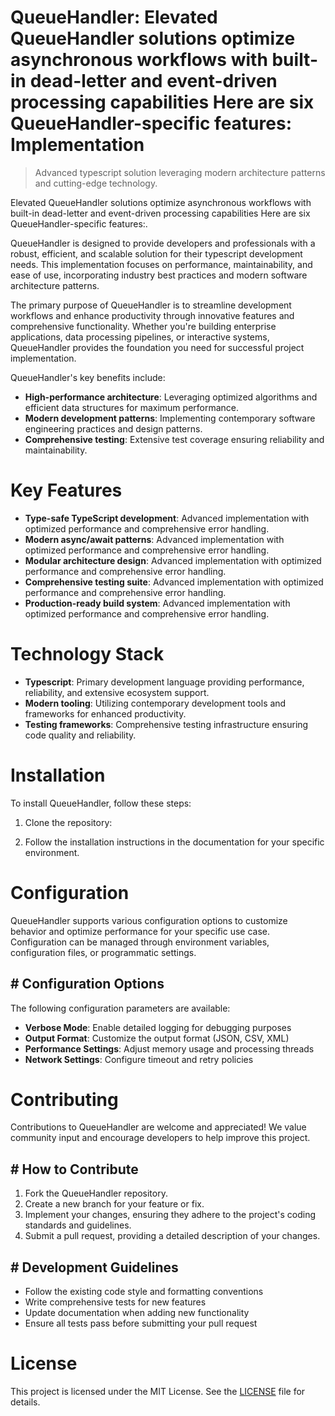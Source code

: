 <!-- fallback_QueueHandler_20251008124250_37468 -->

# QueueHandler: Elevated QueueHandler solutions optimize asynchronous workflows with built-in dead-letter and event-driven processing capabilities Here are six QueueHandler-specific features: Implementation
> Advanced typescript solution leveraging modern architecture patterns and cutting-edge technology.

Elevated QueueHandler solutions optimize asynchronous workflows with built-in dead-letter and event-driven processing capabilities Here are six QueueHandler-specific features:.

QueueHandler is designed to provide developers and professionals with a robust, efficient, and scalable solution for their typescript development needs. This implementation focuses on performance, maintainability, and ease of use, incorporating industry best practices and modern software architecture patterns.

The primary purpose of QueueHandler is to streamline development workflows and enhance productivity through innovative features and comprehensive functionality. Whether you're building enterprise applications, data processing pipelines, or interactive systems, QueueHandler provides the foundation you need for successful project implementation.

QueueHandler's key benefits include:

* **High-performance architecture**: Leveraging optimized algorithms and efficient data structures for maximum performance.
* **Modern development patterns**: Implementing contemporary software engineering practices and design patterns.
* **Comprehensive testing**: Extensive test coverage ensuring reliability and maintainability.

# Key Features

* **Type-safe TypeScript development**: Advanced implementation with optimized performance and comprehensive error handling.
* **Modern async/await patterns**: Advanced implementation with optimized performance and comprehensive error handling.
* **Modular architecture design**: Advanced implementation with optimized performance and comprehensive error handling.
* **Comprehensive testing suite**: Advanced implementation with optimized performance and comprehensive error handling.
* **Production-ready build system**: Advanced implementation with optimized performance and comprehensive error handling.

# Technology Stack

* **Typescript**: Primary development language providing performance, reliability, and extensive ecosystem support.
* **Modern tooling**: Utilizing contemporary development tools and frameworks for enhanced productivity.
* **Testing frameworks**: Comprehensive testing infrastructure ensuring code quality and reliability.

# Installation

To install QueueHandler, follow these steps:

1. Clone the repository:


2. Follow the installation instructions in the documentation for your specific environment.

# Configuration

QueueHandler supports various configuration options to customize behavior and optimize performance for your specific use case. Configuration can be managed through environment variables, configuration files, or programmatic settings.

## # Configuration Options

The following configuration parameters are available:

* **Verbose Mode**: Enable detailed logging for debugging purposes
* **Output Format**: Customize the output format (JSON, CSV, XML)
* **Performance Settings**: Adjust memory usage and processing threads
* **Network Settings**: Configure timeout and retry policies

# Contributing

Contributions to QueueHandler are welcome and appreciated! We value community input and encourage developers to help improve this project.

## # How to Contribute

1. Fork the QueueHandler repository.
2. Create a new branch for your feature or fix.
3. Implement your changes, ensuring they adhere to the project's coding standards and guidelines.
4. Submit a pull request, providing a detailed description of your changes.

## # Development Guidelines

* Follow the existing code style and formatting conventions
* Write comprehensive tests for new features
* Update documentation when adding new functionality
* Ensure all tests pass before submitting your pull request

# License

This project is licensed under the MIT License. See the [LICENSE](https://github.com/Hajjouz/QueueHandler/blob/main/LICENSE) file for details.
